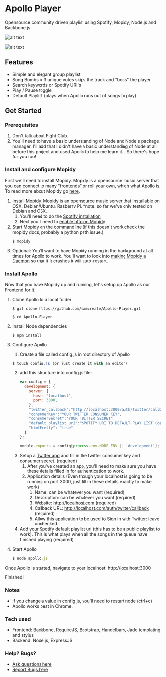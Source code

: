 # Apollo Player

Opensource community driven playlist using Spotify, Mopidy, Node.js and Backbone.js


![alt text](https://s3.amazonaws.com/uploads.hipchat.com/24388/138929/xVFWu0fql1hJEkz/output_EfMMwh.gif "Apollo Demo")


![alt text](https://s3.amazonaws.com/uploads.hipchat.com/24388/138929/6pSihkoZfc3MthL/apollo_mobile.png "Apollo Demo Mobile")

## Features

- Simple and elegant group playlist
- Song Bombs =  3 unique votes skips the track and "boos" the player
- Search keywords or Spotify URI's
- Play / Pause toggle 
- Default Playlist (plays when Apollo runs out of songs to play)

## Get Started

### Prerequisites
1. Don't talk about Fight Club.
2. You'll need to have a basic understanding of Node and Node's package manager. I'll add that I didn't have a basic understanding of Node at all before this project and used Apollo to help me learn it... So there's hope for you too!

### Install and configure Mopidy

First we'll need to install Mopidy. Mopidy is a opensource music server that you can connect to many "frontends" or roll your own, which what Apollo is. To read more about Mopidy go [here](http://www.mopidy.com/).

1. Install [Mopidy](http://docs.mopidy.com/en/latest/installation/). Mopidy is an opensource music server that installable on OSX, Debian/Ubuntu, Rasberry Pi. *note: so far we've only tested on Debian and OSX.
    1. You'll need to do the [Spotify installation](https://github.com/mopidy/mopidy-spotify)
    2. Next you'll need to [enable http on Mopidy](http://docs.mopidy.com/en/latest/ext/http/)
2. Start Mopidy on the commandline (if this doesn't work check the mopidy docs, probably a python path issue.)
    ```
    $ mopidy
    ```
3. Optional: You'll want to have Mopidy running in the background at all times for Apollo to work. You'll want to look into [making Mopidy a Daemon](http://www.benjaminguillet.com/blog/2013/08/16/launch-mopidy-at-login-on-os-x/) so that if it crashes it will auto-restart.

### Install Apollo

Now that you have Mopidy up and running, let's setup up Apollo as our Frontend for it.

1. Clone Apollo to a local folder
    ```
    $ git clone https://github.com/samcreate/Apollo-Player.git

    $ cd Apollo-Player
    ```
2. Install Node dependencies 
    ```
    $ npm install
    ```
3. Configure Apollo 
    1. Create a file called config.js in root directory of Apollo
    ```javascript
    $ touch config.js (or just create it with an editor)
    ```
    2. add this structure into config.js file:
        ```javascript
        var config = {
          development: {
            server: {
              host: "localhost",
              port: 3000,
            },
            "twitter_callback":"http://localhost:3000/auth/twitter/callback",
            "consumerKey":"YOUR TWITTER CONSUMER KEY",
            "consumerSecret":"YOUR TWITTER SECRET",
            "default_playlist_uri":"SPOTIFY URI TO DEFAULT PLAY LIST (cannot be private!)",
            "htmlPretty": "true"
          }
        };
        
        module.exports = config[process.env.NODE_ENV || 'development'];
        ```
    3. Setup a [Twitter app](https://apps.twitter.com/) and fill in the twitter consumer key and consumer secret. (required)
        1. After you've created an app, you'll need to make sure you have these details filled in for authentication to work.
        2. Application details (Even though your localhost is going to be running on port 3000, just fill in these details exactly to make work)
            1. Name: can be whatever you want (required)
            2. Description: can be whatever you want (required)
            3. Website: http://localhost.com  (required)
            3. Callback URL: http://localhost.com/auth/twitter/callback  (required)
            4. Allow this application to be used to Sign in with Twitter: leave unchecked.
    4. Add your Spotify default playlist uri (this has to be a public playlist to work). This is what plays when all the songs in the queue have finished playing (required)

3. Start Apollo
    ```javascript
    $ node apollo.js
    ```

Once Apollo is started, navigate to your localhost: http://localhost:3000

Finished!

### Notes

- If you change a value in config.js, you'll need to restart node (ctrl+c)
- Apollo works best in Chrome.

### Tech used

- Frontend: Backbone, RequireJS, Bootstrap, Handelbars, Jade templating and stylus 
- Backend: Node.js, ExpressJS

### Help? Bugs?

- [Ask questions here](https://groups.google.com/forum/#!forum/apolloplayer)
- [Report Bugs here](https://github.com/samcreate/Apollo-Player/issues)
